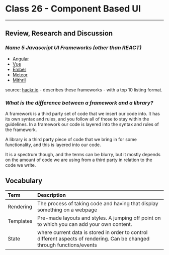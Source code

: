 # Class 26 - Component Based UI

---

## Review, Research and Discussion

### *Name 5 Javascript UI Frameworks (other than REACT)*

- [Angular](https://angular.io/)
- [Vue](https://vuejs.org/)
- [Ember](https://emberjs.com/)
- [Meteor](https://www.meteor.com/)
- [Mithril](https://mithril.js.org/) 

source: [hackr.io](https://hackr.io/blog/best-javascript-frameworks) - describes these frameworks - with a top 10 listing format.

### *What is the difference between a framework and a library?*

A framework is a third party set of code that we insert our code into.  It has its own syntax and rules, and you follow all of those to stay within the guidelines.  In a framework our code is layered into the syntax and rules of the framework.

A library is a third party piece of code that we bring in for some functionality, and this is layered into our code.  

It is a spectrum though, and the terms can be blurry, but it mostly depends on the amount of code we are using from a third party in relation to the code we write.

## Vocabulary

|Term|Description|
|:--|:--|
|Rendering|The process of taking code and having that display something on a webpage|
|Templates|Pre-made layouts and styles.  A jumping off point on to which you can add your own content.|
|State|where current data is stored in order to control different aspects of rendering.  Can be changed through functions/events|
